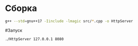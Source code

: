 # Сборка
```bash
g++ --std=gnu++17 -Iinclude -lmagic src/*.cpp -o HttpServer
```

#Запуск
```bash
./HttpServer 127.0.0.1 8080
```

